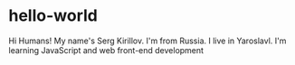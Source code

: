 # hello-world

Hi Humans!
My name's Serg Kirillov.
I'm from Russia.
I live in Yaroslavl.
I'm learning JavaScript and web front-end development
